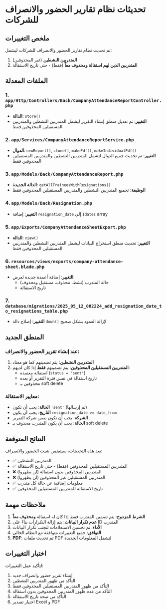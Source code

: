 # تحديثات نظام تقارير الحضور والانصراف للشركات

## ملخص التغييرات

تم تحديث نظام تقارير الحضور والانصراف للشركات ليشمل:

1. **المتدربين النشطين** (غير المحذوفين)
2. **المتدربين الذين لهم استقالة ومحذوف معاً** (فقط) - حتى تاريخ الاستقالة

## الملفات المعدلة

### 1. `app/Http/Controllers/Back/CompanyAttendanceReportController.php`
- **الدالة**: `store()`
- **التغيير**: تم تعديل منطق إنشاء التقرير ليشمل المتدربين النشطين والمتدربين المستقيلين المحذوفين فقط

### 2. `app/Services/CompanyAttendanceReportService.php`
- **الدوال**: `newReport()`, `clone()`, `makePdf()`, `makeIndividualPdf()`
- **التغيير**: تم تحديث جميع الدوال لتشمل المتدربين النشطين والمتدربين المستقيلين المحذوفين فقط

### 3. `app/Models/Back/CompanyAttendanceReport.php`
- **الدالة الجديدة**: `getAllTraineesWithResignations()`
- **الوظيفة**: تجميع المتدربين النشطين والمتدربين المستقيلين المحذوفين فقط

### 4. `app/Models/Back/Resignation.php`
- **التغيير**: إضافة `resignation_date` إلى `$dates` array

### 5. `app/Exports/CompanyAttendanceSheetExport.php`
- **الدالة**: `view()`
- **التغيير**: تحديث منطق استخراج البيانات ليشمل المتدربين النشطين والمتدربين المستقيلين المحذوفين فقط

### 6. `resources/views/exports/company-attendance-sheet.blade.php`
- **التغيير**: إضافة أعمدة جديدة لعرض:
  - حالة المتدرب (نشط، محذوف، مستقيل ومحذوف)
  - تاريخ الاستقالة

### 7. `database/migrations/2025_05_12_082224_add_resignation_date_to_resignations_table.php`
- **التغيير**: إصلاح دالة `down()` لإزالة العمود بشكل صحيح

## المنطق الجديد

### عند إنشاء تقرير الحضور والانصراف:

1. **المتدربين النشطين**: يتم تضمينهم كما هو معتاد
2. **المتدربين المستقيلين المحذوفين**: يتم تضمينهم **فقط** إذا كان لديهم:
   - استقالة معتمدة (`status = 'sent'`)
   - تاريخ استقالة في نفس فترة التقرير أو بعده
   - محذوفين بـ soft delete

### معايير الاستقالة:

- **الحالة**: يجب أن تكون `'sent'` (تم إرسالها)
- **التاريخ**: يجب أن يكون `resignation_date >= date_from`
- **الشركة**: يجب أن تكون نفس شركة التقرير
- **الحالة**: يجب أن يكون المتدرب محذوف بـ soft delete

## النتائج المتوقعة

بعد هذه التحديثات، سيتضمن شيت الحضور والانصراف:

- ✅ المتدربين النشطين
- ✅ المتدربين المستقيلين المحذوفين (فقط) - حتى تاريخ الاستقالة
- ❌ المتدربين المحذوفين بدون استقالة (لن يظهروا)
- ❌ المتدربين المستقيلين غير المحذوفين (لن يظهروا)
- ✅ معلومات إضافية عن حالة كل متدرب
- ✅ تاريخ الاستقالة للمتدربين المستقيلين المحذوفين

## ملاحظات مهمة

1. **الشرط المزدوج**: يتم تضمين المتدرب فقط إذا كان له استقالة **ومحذوف معاً**
2. **عدم تكرار البيانات**: يتم إزالة التكرارات بناءً على ID المتدرب
3. **الأداء**: تم تحسين الاستعلامات لتجنب تكرار البيانات
4. **التوافق**: جميع التغييرات متوافقة مع النظام الحالي
5. **PDF**: تم تحديث ملفات PDF لتشمل المعلومات الجديدة

## اختبار التغييرات

لتأكيد عمل التغييرات:

1. إنشاء تقرير حضور وانصراف جديد
2. التأكد من ظهور المتدربين النشطين
3. التأكد من ظهور المتدربين المستقيلين المحذوفين فقط
4. التأكد من عدم ظهور المتدربين المحذوفين بدون استقالة
5. التأكد من صحة تاريخ الاستقالة
6. اختبار تصدير Excel و PDF 